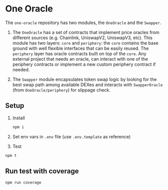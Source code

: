 # One Oracle

The `one-oracle` repository has two modules, the `OneOracle` and the `Swapper`.

1) The `OneOracle` has a set of contracts that implement price oracles from different sources (e.g. Chainlink, UniswapV2, UniswapV3, etc). This module has two layers: `core` and `periphery`: the `core` contains the base ground with well flexible interfaces that can be easily reused. The `periphery` layer has oracle contracts built on top of the `core`. Any external project that needs an oracle, can interact with one of the periphery contracts or implement a new custom periphery contract if needed.

2) The `Swapper` module encapsulates token swap logic by looking for the best swap path among available DEXes and interacts with `SwapperOracle` (from `OneOracle/periphery`) for slippage check.

## Setup

1. Install

   ```sh
   npm i
   ```

2. Set env vars in `.env` file (use `.env.template` as reference)

3. Test

```sh
npm t
```

## Run test with coverage

```sh
npm run coverage
```
